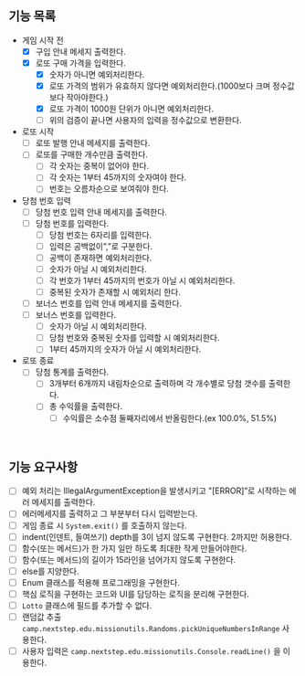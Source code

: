 ## 기능 목록
- 게임 시작 전
    - [x]  구입 안내 메세지 출력한다.
    - [x]  로또 구매 가격을 입력한다.
        - [x]  숫자가 아니면 예외처리한다.
        - [x]  로또 가격의 범위가 유효하지 않다면 예외처리한다.(1000보다 크며 정수값보다 작아야한다.)
        - [x]  로또 가격이 1000원 단위가 아니면 예외처리한다.
        - [ ]  위의 검증이 끝나면 사용자의 입력을 정수값으로 변환한다.
- 로또 시작
    - [ ]  로또 발행 안내 메세지를 출력한다.
    - [ ]  로또를 구매한 개수만큼 출력한다.
        - [ ]  각 숫자는 중복이 없어야 한다.
        - [ ]  각 숫자는 1부터 45까지의 숫자여야 한다.
        - [ ]  번호는 오름차순으로 보여줘야 한다.
- 당첨 번호 입력
    - [ ]  당첨 번호 입력 안내 메세지를 출력한다.
    - [ ]  당첨 번호를 입력한다.
        - [ ]  당첨 번호는 6자리를 입력한다.
        - [ ]  입력은 공백없이”,”로 구분한다.
        - [ ]  공백이 존재하면 예외처리한다.
        - [ ]  숫자가 아닐 시 예외처리한다.
        - [ ]  각 번호가 1부터 45까지의 번호가 아닐 시 예외처리한다.
        - [ ]  중복된 숫자가 존재할 시 예외처리 한다.
    - [ ]  보너스 번호를 입력 안내 메세지를 출력한다.
    - [ ]  보너스 번호를 입력한다.
        - [ ]  숫자가 아닐 시 예외처리한다.
        - [ ]  당첨 번호와 중복된 숫자를 입력할 시 예외처리한다.
        - [ ]  1부터 45까지의 숫자가 아닐 시 예외처리한다.
- 로또 종료
    - [ ]  당첨 통계를 출력한다.
        - [ ]  3개부터 6개까지 내림차순으로 출력하며 각 개수별로 당첨 갯수를 출력한다.
        - [ ]  총 수익률을 출력한다.
            - [ ]  수익률은 소수점 둘째자리에서 반올림한다.(ex 100.0%, 51.5%)

<br>

## 기능 요구사항
- [ ]  예외 처리는 IllegalArgumentException을 발생시키고 "[ERROR]”로 시작하는 에러 메세지를 출력한다.
- [ ]  에러메세지를 출력하고 그 부분부터 다시 입력받는다.
- [ ]  게임 종료 시 `System.exit()` 를 호출하지 않는다.
- [ ]  indent(인덴트, 들여쓰기) depth를 3이 넘지 않도록 구현한다. 2까지만 허용한다.
- [ ]  함수(또는 메서드)가 한 가지 일만 하도록 최대한 작게 만들어야한다.
- [ ]  함수(또는 메서드)의 길이가 15라인을 넘어가지 않도록 구현한다.
- [ ]  else를 지양한다.
- [ ]  Enum 클래스를 적용해 프로그래밍을 구현한다.
- [ ]  핵심 로직을 구현하는 코드와 UI를 담당하는 로직을 분리해 구현한다.
- [ ]  `Lotto` 클래스에 필드를 추가할 수 없다.
- [ ]  랜덤값 추출 `camp.nextstep.edu.missionutils.Randoms.pickUniqueNumbersInRange` 사용한다.
- [ ]  사용자 입력은 `camp.nextstep.edu.missionutils.Console.readLine()` 을 이용한다.